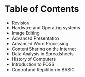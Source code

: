 # Table of Contents

- Revision
- Hardware and Operating systems
- Image Editing
- Advanced Presentation
- Advanced Word Processing
- Content Sharing on the Internet
- Data Analysis in Spreadsheets
- History of Computers
- Introduction to FOSS
- Control and Repitition in BASIC